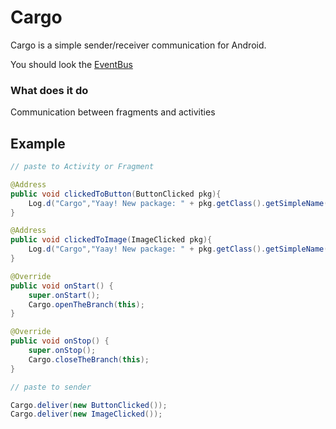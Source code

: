 # Cargo

Cargo is a simple sender/receiver communication for Android. 

You should look the [EventBus](https://github.com/greenrobot/EventBus)  

### What does it do

Communication between fragments and activities



## Example


```java
// paste to Activity or Fragment

@Address
public void clickedToButton(ButtonClicked pkg){
    Log.d("Cargo","Yaay! New package: " + pkg.getClass().getSimpleName());
}

@Address
public void clickedToImage(ImageClicked pkg){
    Log.d("Cargo","Yaay! New package: " + pkg.getClass().getSimpleName());
}

@Override
public void onStart() {
    super.onStart();
    Cargo.openTheBranch(this);
}

@Override
public void onStop() {
    super.onStop();
    Cargo.closeTheBranch(this);
}
```



```java
// paste to sender

Cargo.deliver(new ButtonClicked());
Cargo.deliver(new ImageClicked());
```